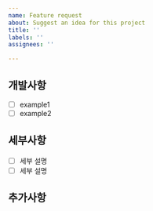 ```yaml
---
name: Feature request
about: Suggest an idea for this project
title: ''
labels: ''
assignees: ''

---
```


## 개발사항

- [ ] example1
- [ ] example2

## 세부사항

- [ ] 세부 설명
- [ ] 세부 설명

## 추가사항
